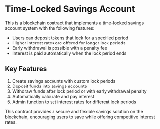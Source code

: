 # Time-Locked Savings Account

This is a blockchain contract that implements a time-locked savings account system with the following features:

- Users can deposit tokens that lock for a specified period
- Higher interest rates are offered for longer lock periods
- Early withdrawal is possible with a penalty fee
- Interest is paid automatically when the lock period ends

## Key Features

1. Create savings accounts with custom lock periods
2. Deposit funds into savings accounts
3. Withdraw funds after lock period or with early withdrawal penalty
4. Automatically calculate and pay interest
5. Admin function to set interest rates for different lock periods

This contract provides a secure and flexible savings solution on the blockchain, encouraging users to save while offering competitive interest rates.
